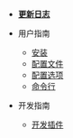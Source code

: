 
- [**更新日志**](CHANGELOG.md)

- 用户指南
  - [安装](install.md)
  - [配置文件](file.md)
  - [配置选项](api.md)
  - [命令行](command.md)

- 开发指南
  - [开发插件](plugin.md)
